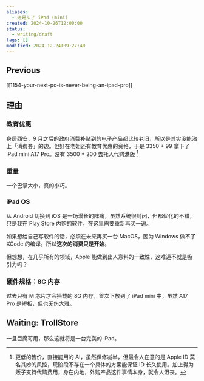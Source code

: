 ```yaml
---
aliases:
  - 还是买了 iPad (mini)
created: 2024-10-26T12:00:00
status:
  - writing/draft
tags: []
modified: 2024-12-24T09:27:40
---
```


## Previous

[[1154-your-next-pc-is-never-being-an-ipad-pro]]

## 理由
### 教育优惠

身居西安，9 月之后的政府消费补贴到的电子产品都比较老旧，所以是其实没能沾上「消费券」的边。但好在老姐还有教育优惠的资格，于是 3350 + 99 拿下了 iPad mini A17 Pro。没有 3500 + 200 去托人代购港版 [^HK_verison]

### 重量

一个巴掌大小，真的小巧。

### iPad OS

从 Android 切换到 iOS 是一场漫长的阵痛，虽然系统很封闭，但都优化的不错，只是我在 Play Store 内购的软件，在这里需要重新再买一遍。

如果想给自己写软件的话，必须在未来再买一台 MacOS，因为 Windows 做不了 XCode 的编译。所以**这次的消费只是开始**。

但想想，在几乎所有的领域，Apple 能做到出人意料的一致性，这难道不就是吸引力吗？

### 硬件规格：8G 内存

过去只有 M 芯片才会搭载的 8G 内存，首次下放到了 iPad mini 中，虽然 A17 Pro 是短板，但也无伤大雅。

## Waiting: TrollStore

一旦巨魔可用，那么这就将是一台完美的 iPad。

[^HK_verison]: 更低的售价，直接能用的 AI，虽然保修减半，但最令人在意的是 Apple ID 莫名其妙的风控，现阶段不存在一个具体的方案能保证 ID 长久使用。加上得为贩子支持代购费用，身在内地，外购产品这件事情本身，就令人沮丧。
